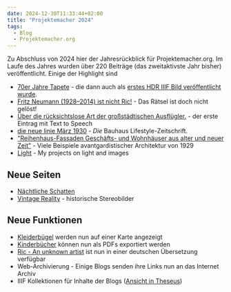 ```yaml
---
date: 2024-12-30T11:33:44+02:00
title: "Projektemacher 2024"
tags:
  - Blog
  - Projektemacher.org
---
```


Zu Abschluss von 2024 hier der Jahresrückblick für Projektemacher.org. Im Laufe des Jahres wurden über 220 Beiträge (das zweitaktivste Jahr bisher) veröffentlicht.
Einige der Highlight sind
* [70er Jahre Tapete](https://vorsatzpapier.projektemacher.org/post/tapete-20/) - die dann auch als [erstes HDR IIIF Bild veröffentlicht wurde](https://christianmahnke.de/post/hdr-iiif/).
* [Fritz Neumann (1928–2014) ist nicht Ric!](https://ric-unknownartist.projektemacher.org/post/mystery-again/) - Das Rätsel ist doch nicht gelöst!
* [Über die rücksichtslose Art der großstädtischen Ausflügler.](https://briefsteller.de/post/der-haussekretaer/286/) - der erste Eintrag mit Text to Speech
* [die neue linie März 1930](https://xn--blaufusstlpel-qmb.de/post/die-neue-linie-3-1930/) - *Die* Bauhaus Lifestyle-Zeitschrift.
* ["Reihenhaus-Fassaden Geschäfts- und Wohnhäuser aus alter und neuer Zeit"](https://backsteinexpressionismus.projektemacher.org/post/reihenhaus-fassaden/) - Viele Beispiele avantgardistischer Architektur von 1929
* [Light](https://christianmahnke.de/post/licht) - My projects on light and images

## Neue Seiten
* [Nächtliche Schatten]()
* [Vintage Reality](https://vintagereality.projektemacher.org/) - historische Stereobilder

## Neue Funktionen

* [Kleiderbügel](https://xn--kleiderbgel-0hb.xn--blaufusstlpel-qmb.de/map/) werden nun auf einer Karte angezeigt
* [Kinderbücher](https://xn--kinderbcher-zhb.projektemacher.org/) können nun als PDFs exportiert werden
* [Ric - An unknown artist](https://ric-unknownartist.projektemacher.org/) ist nun in einer deutschen Übersetzung verfügbar
* Web-Archivierung - Einige Blogs senden ihre Links nun an das Internet Archiv
* IIIF Kollektionen für Inhalte der Blogs ([Ansicht in Theseus](https://theseusviewer.org/?iiif-content=https://projektemacher.org/collection.json)) 
